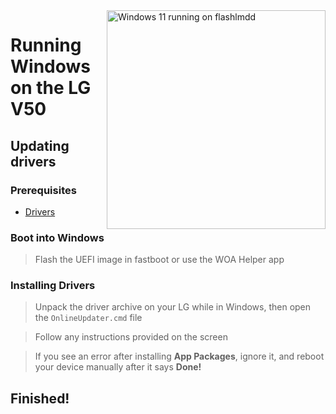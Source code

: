 <img align="right" src="https://github.com/n00b69/woa-flashlmdd/blob/main/flashlmdd.png" width="350" alt="Windows 11 running on flashlmdd">

# Running Windows on the LG V50

## Updating drivers

### Prerequisites
- [Drivers](https://github.com/n00b69/woa-flashlmdd/releases/tag/Drivers)

### Boot into Windows
> Flash the UEFI image in fastboot or use the WOA Helper app

### Installing Drivers
> Unpack the driver archive on your LG while in Windows, then open the `OnlineUpdater.cmd` file

> Follow any instructions provided on the screen

> If you see an error after installing **App Packages**, ignore it, and reboot your device manually after it says **Done!**

## Finished!
